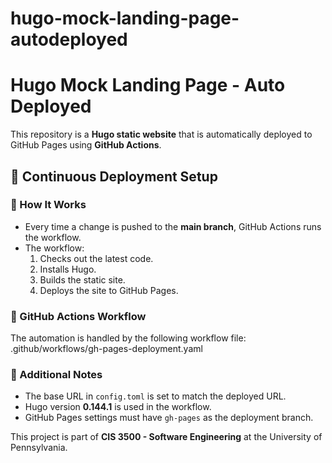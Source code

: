 # hugo-mock-landing-page-autodeployed

# Hugo Mock Landing Page - Auto Deployed

This repository is a **Hugo static website** that is automatically deployed to GitHub Pages using **GitHub Actions**.

## 🌟 Continuous Deployment Setup

### 📌 How It Works
- Every time a change is pushed to the **main branch**, GitHub Actions runs the workflow.
- The workflow:
  1. Checks out the latest code.
  2. Installs Hugo.
  3. Builds the static site.
  4. Deploys the site to GitHub Pages.

### 🔧 GitHub Actions Workflow
The automation is handled by the following workflow file: .github/workflows/gh-pages-deployment.yaml

### 📝 Additional Notes
- The base URL in `config.toml` is set to match the deployed URL.
- Hugo version **0.144.1** is used in the workflow.
- GitHub Pages settings must have `gh-pages` as the deployment branch.


This project is part of **CIS 3500 - Software Engineering** at the University of Pennsylvania.



